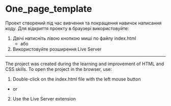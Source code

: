 # One_page_template

Проект створений під час вивчення та покращення навичок написання коду. Для відкриття проекту в браузері використовуйте:

1) Двічі натисніть лівою кнопкою миші по файлу index.html
   - або
2) Використовуйте розширення Live Server

-----------------------------------------------------------------------------------------------------------------------------

The project was created during the learning and improvement of HTML and CSS skills. To open the project in the browser, use:

1) Double-click on the index.html file with the left mouse button
- or
2) Use the Live Server extension
